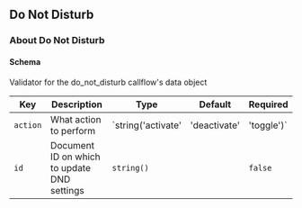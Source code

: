 ## Do Not Disturb

### About Do Not Disturb

#### Schema

Validator for the do_not_disturb callflow's data object



Key | Description | Type | Default | Required
--- | ----------- | ---- | ------- | --------
`action` | What action to perform | `string('activate' | 'deactivate' | 'toggle')` |   | `false`
`id` | Document ID on which to update DND settings | `string()` |   | `false`



